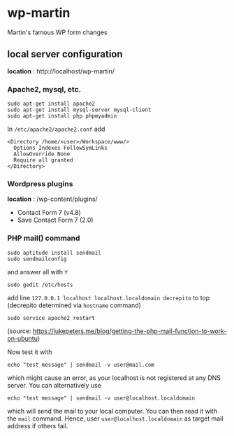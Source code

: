 # wp-martin
Martin's famous WP form changes

## local server configuration
**location** : http://localhost/wp-martin/

### Apache2, mysql, etc.
```
sudo apt-get install apache2
sudo apt-get install mysql-server mysql-client
sudo apt-get install php phpmyadmin
```

In `/etc/apache2/apache2.conf` add
```
<Directory /home/<user>/Workspace/www/>
  Options Indexes FollowSymLinks
  AllowOverride None
  Require all granted
</Directory>
```

### Wordpress plugins
**location** : <wordpress>/wp-content/plugins/

- Contact Form 7 (v4.8)
- Save Contact Form 7 (2.0)

### PHP mail() command
```
sudo aptitude install sendmail
sudo sendmailconfig
```
and answer all with `Y`
```
sudo gedit /etc/hosts
```
add line `127.0.0.1 localhost localhost.localdomain decrepito` to top (decrepito determined via `hostname` command)
```
sudo service apache2 restart
```
(source: https://lukepeters.me/blog/getting-the-php-mail-function-to-work-on-ubuntu)

Now test it with
```
echo "test message" | sendmail -v user@mail.com
```
which might cause an error, as your localhost is not registered at any DNS server. You can alternatively use
```
echo "test message" | sendmail -v user@localhost.localdomain
```
which will send the mail to your local computer. You can then read it with the `mail` command. Hence, user `user@localhost.localdomain` as target mail address if others fail.
